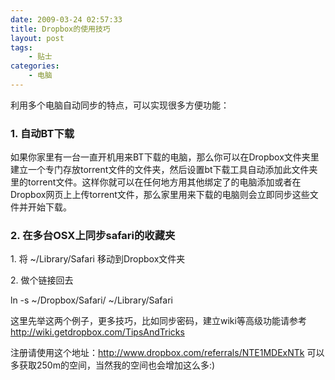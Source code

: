 ```yaml
---
date: 2009-03-24 02:57:33
title: Dropbox的使用技巧
layout: post
tags:
    - 贴士
categories:
    - 电脑
---
```

利用多个电脑自动同步的特点，可以实现很多方便功能：
<h3>1. 自动BT下载</h3>
如果你家里有一台一直开机用来BT下载的电脑，那么你可以在Dropbox文件夹里建立一个专门存放torrent文件的文件夹，然后设置bt下载工具自动添加此文件夹里的torrent文件。这样你就可以在任何地方用其他绑定了的电脑添加或者在Dropbox网页上上传torrent文件，那么家里用来下载的电脑则会立即同步这些文件并开始下载。
<h3>2. 在多台OSX上同步safari的收藏夹</h3>
<p class="line874">1. 将 ~/Library/Safari 移动到Dropbox文件夹</p>
<p class="line874">2. 做个链接回去</p>
ln -s ~/Dropbox/Safari/ ~/Library/Safari

这里先举这两个例子，更多技巧，比如同步密码，建立wiki等高级功能请参考 <a href="http://wiki.getdropbox.com/TipsAndTricks" target="_blank">http://wiki.getdropbox.com/TipsAndTricks</a>

注册请使用这个地址：<a href="http://www.dropbox.com/referrals/NTE1MDExNTk">http://www.dropbox.com/referrals/NTE1MDExNTk</a> 可以多获取250m的空间，当然我的空间也会增加这么多:)

